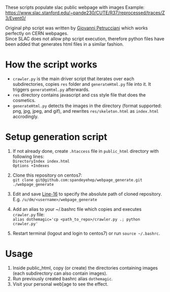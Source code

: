 These scripts populate slac public webpage with images Example: https://www.slac.stanford.edu/~pande230/CUTE/R37/reprocessed/traces/Z3/Event0/


Original php script was written by [Giovanni Petrucciani](https://github.com/musella/php-plots) which works perfectly on CERN webpages.<br/>
Since SLAC does not allow php script execution, therefore python files have been added that generates html files in a similar fashion. 

# How the script works
* `crawler.py` is the main driver script that iterates over each subdirectories, copies `res` folder and `generateHtml.py` file into it. It triggers `generateHtml.py` afterwards. 
* `res` directory contains javascript and css style file that does the cosmetics.
* `generateHtml.py` detects the images in the directory (format supported: png, jpg, jpeg, and gif), and rewrites `res/skeleton.html` as `index.html` accrodingly.   

# Setup generation script
1. If not already done, create `.htaccess` file in `public_html` directory with following lines:<br/>
`DirectoryIndex index.html`<br/>
`Options +Indexes`

2. Clone this repository on centos7:<br/>
`git clone git@github.com:spandeyehep/webpage_generate.git ./webpage_generate`

3. Edit and save [Line-16](https://github.com/spandeyehep/webpage_generate/blob/master/crawler.py#L16) to specify the absolute path of cloned repository.<br/> 
E.g. `/u/dm/<username>/webpage_generate`

4. Add an alias to your ~/.bashrc file which copies and executes `crawler.py` file:<br/>
`alias dothemagic='cp <path_to_repo>/crawler.py .; python crawler.py'`
5. Restart terminal (logout and login to centos7) or run `source ~/.bashrc`.

# Usage
1. Inside public_html, copy (or create) the directories containing images (each subdirectory can also contain images).
2. Run previously created bashrc alias `dothemagic`.
3. Visit your personal web[age to see the effect.
